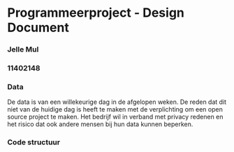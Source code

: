 # Programmeerproject - Design Document
### Jelle Mul
### 11402148

### Data
De data is van een willekeurige dag in de afgelopen weken. De reden dat dit niet van de huidige dag is heeft te maken met de verplichting om een open source project te maken. Het bedrijf wil in verband met privacy redenen en het risico dat ook andere mensen bij hun data kunnen beperken. 

### Code structuur

